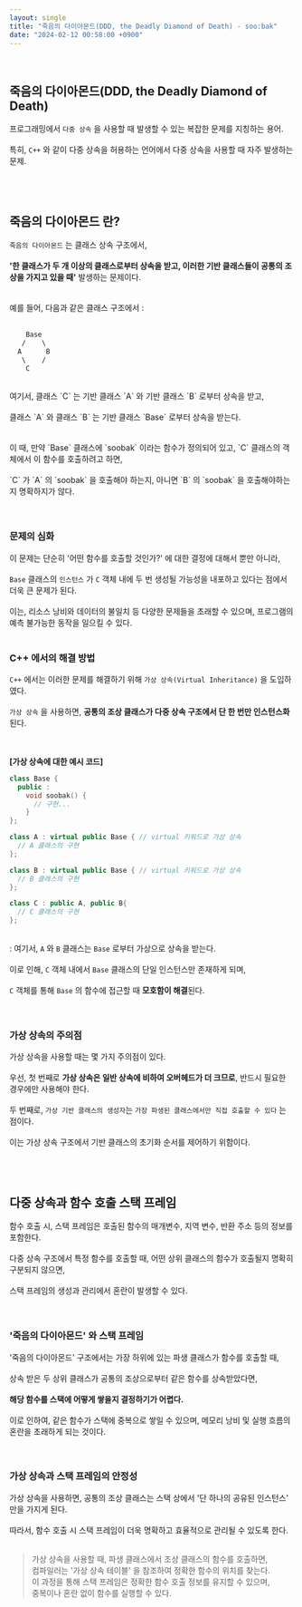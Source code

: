 ```yaml
---
layout: single
title: "죽음의 다이아몬드(DDD, the Deadly Diamond of Death) - soo:bak"
date: "2024-02-12 00:58:00 +0900"
---
```

<br>

## 죽음의 다이아몬드(DDD, the Deadly Diamond of Death)
프로그래밍에서 `다중 상속` 을 사용할 때 발생할 수 있는 복잡한 문제를 지칭하는 용어. <br>
<br>
특히, `C++` 와 같이 다중 상속을 허용하는 언어에서 다중 상속을 사용할 때 자주 발생하는 문제.<br>
<br>
<br>
<br>

## 죽음의 다이아몬드 란?
`죽음의 다이아몬드` 는 클래스 상속 구조에서,<br>
<br>
<b>'한 클래스가 두 개 이상의 클래스로부터 상속을 받고, 이러한 기반 클래스들이 공통의 조상을 가지고 있을 때'</b> 발생하는 문제이다.<br>
<br>
<br>
예를 들어, 다음과 같은 클래스 구조에서 :<br>
<br>

```css
    Base
   /    \
  A      B
   \    /
    C
```
<br>
여기서, 클래스 `C` 는 기반 클래스 `A` 와 기반 클래스 `B` 로부터 상속을 받고, <br>
<br>
클래스 `A` 와 클래스 `B` 는 기반 클래스 `Base` 로부터 상속을 받는다.<br>
<br>
<br>
이 때, 만약 `Base` 클래스에 `soobak` 이라는 함수가 정의되어 있고, `C` 클래스의 객체에서 이 함수를 호출하려고 하면, <br>
<br>
`C` 가 `A` 의 `soobak` 을 호출해야 하는지, 아니면 `B` 의 `soobak` 을 호출해야하는지 명확하지가 않다.<br>
<br>
<br>

### 문제의 심화
이 문제는 단순히 '어떤 함수를 호출할 것인가?' 에 대한 결정에 대해서 뿐만 아니라, <br>
<br>
`Base` 클래스의 `인스턴스` 가 `C` 객체 내에 두 번 생성될 가능성을 내포하고 있다는 점에서 더욱 큰 문제가 된다.<br>
<br>
이는, 리소스 낭비와 데이터의 불일치 등 다양한 문제들을 초래할 수 있으며, 프로그램의 예측 불가능한 동작을 일으킬 수 있다.<br>
<br>

### C++ 에서의 해결 방법
`C++` 에서는 이러한 문제를 해결하기 위해 `가상 상속(Virtual Inheritance)` 을 도입하였다.<br>
<br>
`가상 상속` 을 사용하면, <b>공통의 조상 클래스가 다중 상속 구조에서 단 한 번만 인스턴스화</b> 된다.<br>
<br>
<br>

<b>[가상 상속에 대한 예시 코드]<br></b>

```c++
class Base {
  public :
    void soobak() {
      // 구현...
    }
};

class A : virtual public Base { // virtual 키워드로 가상 상속
  // A 클래스의 구현
};

class B : virtual public Base { // virtual 키워드로 가상 상속
  // B 클래스의 구현
};

class C : public A, public B{
  // C 클래스의 구현
};
```
<br>: 여기서, `A` 와 `B` 클래스는 `Base` 로부터 가상으로 상속을 받는다.<br>
<br>
이로 인해, `C` 객체 내에서 `Base` 클래스의 단일 인스턴스만 존재하게 되며,<br>
<br>
`C` 객체를 통해 `Base` 의 함수에 접근할 때 <b>모호함이 해결</b>된다.<br>
<br>
<br>

### 가상 상속의 주의점
가상 상속을 사용할 때는 몇 가지 주의점이 있다.<br>
<br>
우선, 첫 번째로 <b>가상 상속은 일반 상속에 비하여 오버헤드가 더 크므로</b>, 반드시 필요한 경우에만 사용해야 한다.<br>
<br>
두 번째로, `가상 기반 클래스의 생성자`는 `가장 파생된 클래스에서만 직접 호출할 수 있다` 는 점이다.<br>
<br>
이는 가상 상속 구조에서 기반 클래스의 초기화 순서를 제어하기 위함이다.<br>
<br>
<br>
<br>

## 다중 상속과 함수 호출 스택 프레임
함수 호출 시, 스택 프레임은 호출된 함수의 매개변수, 지역 변수, 반환 주소 등의 정보를 포함한다.<br>
<br>
다중 상속 구조에서 특정 함수를 호출할 때, 어떤 상위 클래스의 함수가 호출될지 명확히 구분되지 않으면,<br>
<br>
스택 프레임의 생성과 관리에서 혼란이 발생할 수 있다.<br>
<br>
<br>

### '죽음의 다이아몬드' 와 스택 프레임
'죽음의 다이아몬드' 구조에서는 가장 하위에 있는 파생 클래스가 함수를 호출할 때, <br>
<br>
상속 받은 두 상위 클래스가 공통의 조상으로부터 같은 함수를 상속받았다면,<br>
<br>
<b>해당 함수를 스택에 어떻게 쌓을지 결정하기가 어렵다.</b><br>
<br>
이로 인하여, 같은 함수가 스택에 중복으로 쌓일 수 있으며, 메모리 낭비 및 실행 흐름의 혼란을 초래하게 되는 것이다.<br>
<br>
<br>

### 가상 상속과 스택 프레임의 안정성
가상 상속을 사용하면, 공통의 조상 클래스는 스택 상에서 '단 하나의 공유된 인스턴스' 만을 가지게 된다.<br>
<br>
따라서, 함수 호출 시 스택 프레임이 더욱 명확하고 효율적으로 관리될 수 있도록 한다.<br>
<br>

> 가상 상속을 사용할 때, 파생 클래스에서 조상 클래스의 함수를 호출하면,<br>
컴파일러는 '가상 상속 테이블' 을 참조하여 정확한 함수의 위치를 찾는다.<br>
이 과정을 통해 스택 프레임은 정확한 함수 호출 정보를 유지할 수 있으며,<br>
중복이나 혼란 없이 함수를 실행할 수 있다.<br>

<br>
<br>
<br>
